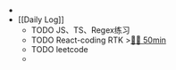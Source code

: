 -
- [[Daily Log]]
	- TODO JS、TS、Regex练习
	- TODO React-coding RTK >[🍅🍅 50min](#agenda-pomo://?t=f-1689999866446-1500%2Cf-1690001458798-1500)
	- TODO leetcode
	-